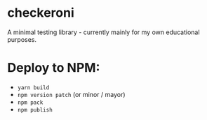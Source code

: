 # checkeroni

A minimal testing library - currently mainly for my own educational purposes.


# Deploy to NPM:

- `yarn build`
- `npm version patch` (or minor / mayor)
- `npm pack`
- `npm publish`
